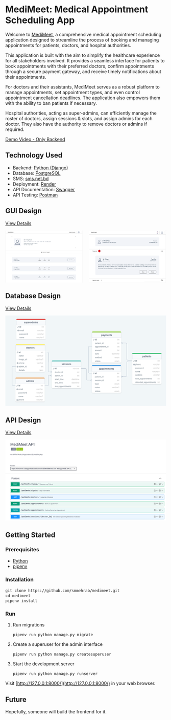 # MediMeet: Medical Appointment Scheduling App

Welcome to [MediMeet](https://github.com/smmehrab/medimeet), a comprehensive medical appointment scheduling application designed to streamline the process of booking and managing appointments for patients, doctors, and hospital authorities.

This application is built with the aim to simplify the healthcare experience for all stakeholders involved. It provides a seamless interface for patients to book appointments with their preferred doctors, confirm appointments through a secure payment gateway, and receive timely notifications about their appointments.

For doctors and their assistants, MediMeet serves as a robust platform to manage appointments, set appointment types, and even control appointment cancellation deadlines. The application also empowers them with the ability to ban patients if necessary.

Hospital authorities, acting as super-admins, can efficiently manage the roster of doctors, assign sessions & slots, and assign admins for each doctor. They also have the authority to remove doctors or admins if required.

[Demo Video - Only Backend](https://youtu.be/4IV55TxrzOQ?feature=shared)

## Technology Used

* Backend: [Python (Django)](https://www.djangoproject.com/)
* Database: [PostgreSQL](https://www.postgresql.org/)
* SMS: [sms.net.bd](https://www.sms.net.bd/api)
* Deployment: [Render](https://render.com/)
* API Documentation: [Swagger](https://swagger.io/)
* API Testing: [Postman](https://www.postman.com/)

## GUI Design

[View Details](https://www.figma.com/file/PHXYYmE8i1wVXCV62KWAqP/MediMeet?node-id=0%3A1&t=1ePotSYSopnCsaTA-1)

<div style="display: flex; justify-content: space-between;">
  <img src="images/gui1.png" alt="GUI 1" width="48%">
  <img src="images/gui2.png" alt="GUI 2" width="48%">
</div>

## Database Design

[View Details](https://drawsql.app/teams/smmehrab/diagrams/medimeet-database)

<img src="images/database.png" alt="Database Design">

## API Design

[View Details](https://app.swaggerhub.com/apis/smmehrab/MediMeet/1.0.0)

<img src="images/api.png" alt="API Design">

## Getting Started

### Prerequisites

- [Python](https://www.python.org/)
- [pipenv](https://pipenv.pypa.io/)

### Installation

```
git clone https://github.com/smmehrab/medimeet.git
cd medimeet
pipenv install
```

### Run

1. Run migrations
   ```
   pipenv run python manage.py migrate
   ```
2. Create a superuser for the admin interface
   ```
   pipenv run python manage.py createsuperuser
   ```
3. Start the development server
   ```
   pipenv run python manage.py runserver
   ```

Visit [http://127.0.0.1:8000/](http://127.0.0.1:8000/) in your web browser.

## Future

Hopefully, someone will build the frontend for it.

